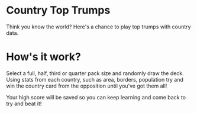 # Country Top Trumps
Think you know the world? Here's a chance to play top trumps with country data.

# How's it work?
Select a full, half, third or quarter pack size and randomly draw the deck. Using stats from each country, such as area, borders, population try and win the country card from the opposition until you've got them all!

Your high score will be saved so you can keep learning and come back to try and beat it!
